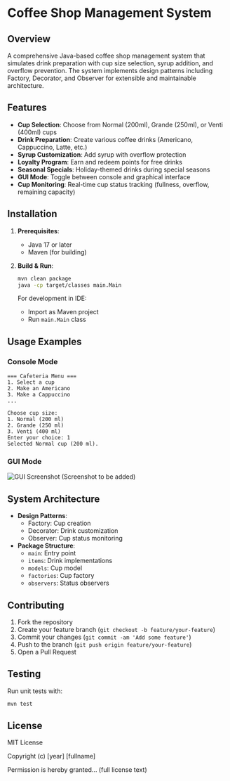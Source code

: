 # Coffee Shop Management System

## Overview
A comprehensive Java-based coffee shop management system that simulates drink preparation with cup size selection, syrup addition, and overflow prevention. The system implements design patterns including Factory, Decorator, and Observer for extensible and maintainable architecture.

## Features
- **Cup Selection**: Choose from Normal (200ml), Grande (250ml), or Venti (400ml) cups
- **Drink Preparation**: Create various coffee drinks (Americano, Cappuccino, Latte, etc.)
- **Syrup Customization**: Add syrup with overflow protection
- **Loyalty Program**: Earn and redeem points for free drinks
- **Seasonal Specials**: Holiday-themed drinks during special seasons
- **GUI Mode**: Toggle between console and graphical interface
- **Cup Monitoring**: Real-time cup status tracking (fullness, overflow, remaining capacity)

## Installation
1. **Prerequisites**:
   - Java 17 or later
   - Maven (for building)

2. **Build & Run**:
   ```bash
   mvn clean package
   java -cp target/classes main.Main
   ```

   For development in IDE:
   - Import as Maven project
   - Run `main.Main` class

## Usage Examples
### Console Mode
```
=== Cafeteria Menu ===
1. Select a cup
2. Make an Americano
3. Make a Cappuccino
...

Choose cup size:
1. Normal (200 ml)
2. Grande (250 ml)
3. Venti (400 ml)
Enter your choice: 1
Selected Normal cup (200 ml).
```

### GUI Mode
![GUI Screenshot](gui-screenshot.png) (Screenshot to be added)

## System Architecture
- **Design Patterns**:
  - Factory: Cup creation
  - Decorator: Drink customization
  - Observer: Cup status monitoring
- **Package Structure**:
  - `main`: Entry point
  - `items`: Drink implementations
  - `models`: Cup model
  - `factories`: Cup factory
  - `observers`: Status observers

## Contributing
1. Fork the repository
2. Create your feature branch (`git checkout -b feature/your-feature`)
3. Commit your changes (`git commit -am 'Add some feature'`)
4. Push to the branch (`git push origin feature/your-feature`)
5. Open a Pull Request

## Testing
Run unit tests with:
```bash
mvn test
```

## License
MIT License

Copyright (c) [year] [fullname]

Permission is hereby granted... (full license text)